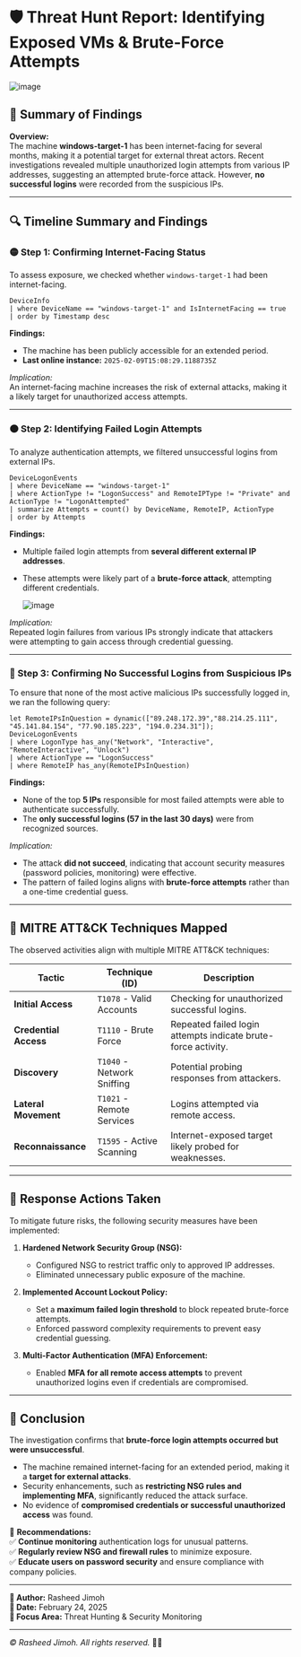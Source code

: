 # 🛡️ Threat Hunt Report: Identifying Exposed VMs & Brute-Force Attempts

  ![image](https://github.com/user-attachments/assets/c12801c4-5097-4215-94ee-1826abb699af)


## 📝 Summary of Findings

**Overview:**  
The machine **windows-target-1** has been internet-facing for several months, making it a potential target for external threat actors. Recent investigations revealed multiple unauthorized login attempts from various IP addresses, suggesting an attempted brute-force attack. However, **no successful logins** were recorded from the suspicious IPs.

---

## 🔍 Timeline Summary and Findings

### 🟡 Step 1: Confirming Internet-Facing Status

To assess exposure, we checked whether `windows-target-1` had been internet-facing.

```kql
DeviceInfo
| where DeviceName == "windows-target-1" and IsInternetFacing == true
| order by Timestamp desc
```

**Findings:**  
- The machine has been publicly accessible for an extended period.  
- **Last online instance:** `2025-02-09T15:08:29.1188735Z`  

*Implication:*  
An internet-facing machine increases the risk of external attacks, making it a likely target for unauthorized access attempts.

---

### 🟠 Step 2: Identifying Failed Login Attempts

To analyze authentication attempts, we filtered unsuccessful logins from external IPs.

```kql
DeviceLogonEvents
| where DeviceName == "windows-target-1" 
| where ActionType != "LogonSuccess" and RemoteIPType != "Private" and ActionType != "LogonAttempted"
| summarize Attempts = count() by DeviceName, RemoteIP, ActionType
| order by Attempts
```

**Findings:**  
- Multiple failed login attempts from **several different external IP addresses**.  
- These attempts were likely part of a **brute-force attack**, attempting different credentials.  

  ![image](https://github.com/user-attachments/assets/c12801c4-5097-4215-94ee-1826abb699af)

*Implication:*  
Repeated login failures from various IPs strongly indicate that attackers were attempting to gain access through credential guessing.

---

### 🔴 Step 3: Confirming No Successful Logins from Suspicious IPs

To ensure that none of the most active malicious IPs successfully logged in, we ran the following query:

```kql
let RemoteIPsInQuestion = dynamic(["89.248.172.39","88.214.25.111", "45.141.84.154", "77.90.185.223", "194.0.234.31"]);
DeviceLogonEvents
| where LogonType has_any("Network", "Interactive", "RemoteInteractive", "Unlock")
| where ActionType == "LogonSuccess"
| where RemoteIP has_any(RemoteIPsInQuestion)
```

**Findings:**  
- None of the top **5 IPs** responsible for most failed attempts were able to authenticate successfully.  
- The **only successful logins (57 in the last 30 days)** were from recognized sources.  

*Implication:*  
- The attack **did not succeed**, indicating that account security measures (password policies, monitoring) were effective.  
- The pattern of failed logins aligns with **brute-force attempts** rather than a one-time credential guess.  

---

## 📖 MITRE ATT&CK Techniques Mapped

The observed activities align with multiple MITRE ATT&CK techniques:

| **Tactic**         | **Technique (ID)**     | **Description** |
|------------------|---------------------|----------------|
| **Initial Access** | `T1078` - Valid Accounts | Checking for unauthorized successful logins. |
| **Credential Access** | `T1110` - Brute Force | Repeated failed login attempts indicate brute-force activity. |
| **Discovery** | `T1040` - Network Sniffing | Potential probing responses from attackers. |
| **Lateral Movement** | `T1021` - Remote Services | Logins attempted via remote access. |
| **Reconnaissance** | `T1595` - Active Scanning | Internet-exposed target likely probed for weaknesses. |

---

## 🛑 Response Actions Taken

To mitigate future risks, the following security measures have been implemented:

1. **Hardened Network Security Group (NSG):**  
   - Configured NSG to restrict traffic only to approved IP addresses.  
   - Eliminated unnecessary public exposure of the machine.  

2. **Implemented Account Lockout Policy:**  
   - Set a **maximum failed login threshold** to block repeated brute-force attempts.  
   - Enforced password complexity requirements to prevent easy credential guessing.  

3. **Multi-Factor Authentication (MFA) Enforcement:**  
   - Enabled **MFA for all remote access attempts** to prevent unauthorized logins even if credentials are compromised.  

---

## 🔐 Conclusion

The investigation confirms that **brute-force login attempts occurred but were unsuccessful**.  
- The machine remained internet-facing for an extended period, making it a **target for external attacks**.  
- Security enhancements, such as **restricting NSG rules and implementing MFA**, significantly reduced the attack surface.  
- No evidence of **compromised credentials or successful unauthorized access** was found.

📌 **Recommendations:**  
✅ **Continue monitoring** authentication logs for unusual patterns.  
✅ **Regularly review NSG and firewall rules** to minimize exposure.  
✅ **Educate users on password security** and ensure compliance with company policies.  

---

**📌 Author:** Rasheed Jimoh  
**📅 Date:** February 24, 2025  
**🔐 Focus Area:** Threat Hunting & Security Monitoring  

---

*© Rasheed Jimoh. All rights reserved.* 🚀🔐
